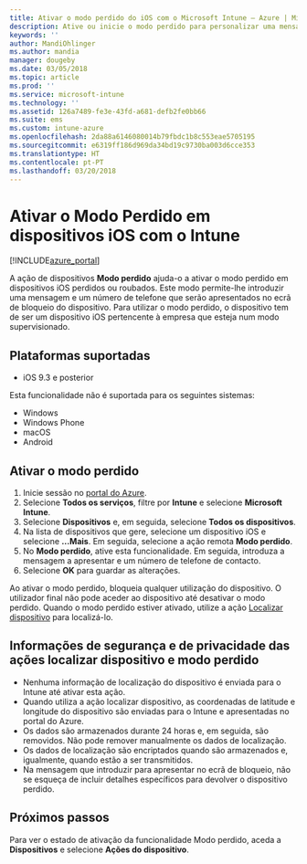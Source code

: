 ```yaml
---
title: Ativar o modo perdido do iOS com o Microsoft Intune – Azure | Microsoft Docs
description: Ative ou inicie o modo perdido para personalizar uma mensagem que será apresentada no ecrã de bloqueio de um dispositivo iOS perdido ou roubado com o Microsoft Intune. Além disso, obtenha detalhes sobre as informações de segurança e privacidade quando utilizar a ação Modo perdido.
keywords: ''
author: MandiOhlinger
ms.author: mandia
manager: dougeby
ms.date: 03/05/2018
ms.topic: article
ms.prod: ''
ms.service: microsoft-intune
ms.technology: ''
ms.assetid: 126a7489-fe3e-43fd-a681-defb2fe0bb66
ms.suite: ems
ms.custom: intune-azure
ms.openlocfilehash: 2da88a6146080014b79fbdc1b8c553eae5705195
ms.sourcegitcommit: e6319ff186d969da34bd19c9730ba003d6cce353
ms.translationtype: HT
ms.contentlocale: pt-PT
ms.lasthandoff: 03/20/2018
---
```

# <a name="enable-lost-mode-on-ios-devices-with-intune"></a>Ativar o Modo Perdido em dispositivos iOS com o Intune

[!INCLUDE[azure_portal](./includes/azure_portal.md)]

A ação de dispositivos **Modo perdido** ajuda-o a ativar o modo perdido em dispositivos iOS perdidos ou roubados. Este modo permite-lhe introduzir uma mensagem e um número de telefone que serão apresentados no ecrã de bloqueio do dispositivo. Para utilizar o modo perdido, o dispositivo tem de ser um dispositivo iOS pertencente à empresa que esteja num modo supervisionado.

## <a name="supported-platforms"></a>Plataformas suportadas

- iOS 9.3 e posterior

Esta funcionalidade não é suportada para os seguintes sistemas: 
- Windows
- Windows Phone
- macOS
- Android

## <a name="enable-lost-mode"></a>Ativar o modo perdido

1. Inicie sessão no [portal do Azure](https://portal.azure.com).
2. Selecione **Todos os serviços**, filtre por **Intune** e selecione **Microsoft Intune**.
3. Selecione **Dispositivos** e, em seguida, selecione **Todos os dispositivos**.
4. Na lista de dispositivos que gere, selecione um dispositivo iOS e selecione **…Mais**. Em seguida, selecione a ação remota **Modo perdido**.
5. No **Modo perdido**, ative esta funcionalidade. Em seguida, introduza a mensagem a apresentar e um número de telefone de contacto.
6. Selecione **OK** para guardar as alterações.

Ao ativar o modo perdido, bloqueia qualquer utilização do dispositivo. O utilizador final não pode aceder ao dispositivo até desativar o modo perdido. Quando o modo perdido estiver ativado, utilize a ação [Localizar dispositivo](device-locate.md) para localizá-lo.

## <a name="security-and-privacy-information-for-the-lost-mode-and-locate-device-actions"></a>Informações de segurança e de privacidade das ações localizar dispositivo e modo perdido
- Nenhuma informação de localização do dispositivo é enviada para o Intune até ativar esta ação.
- Quando utiliza a ação localizar dispositivo, as coordenadas de latitude e longitude do dispositivo são enviadas para o Intune e apresentadas no portal do Azure.
- Os dados são armazenados durante 24 horas e, em seguida, são removidos. Não pode remover manualmente os dados de localização.
- Os dados de localização são encriptados quando são armazenados e, igualmente, quando estão a ser transmitidos.
- Na mensagem que introduzir para apresentar no ecrã de bloqueio, não se esqueça de incluir detalhes específicos para devolver o dispositivo perdido.

## <a name="next-steps"></a>Próximos passos

Para ver o estado de ativação da funcionalidade Modo perdido, aceda a **Dispositivos** e selecione **Ações do dispositivo**.